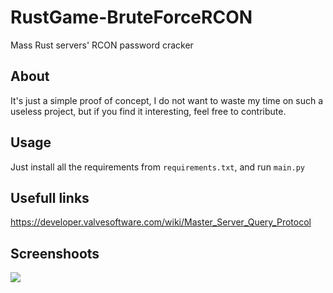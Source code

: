# RustGame-BruteForceRCON
Mass Rust servers' RCON password cracker

## About
It's just a simple proof of concept, I do not want to waste my time on such a useless project, but if you find it interesting, feel free to contribute.

## Usage
Just install all the requirements from `requirements.txt`, and run `main.py`

## Usefull links
https://developer.valvesoftware.com/wiki/Master_Server_Query_Protocol

## Screenshoots

<image src="https://image.prntscr.com/image/DsUNrU2ZQrCrinDr6eSTWw.png">
